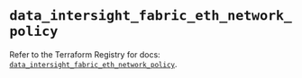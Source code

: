 # `data_intersight_fabric_eth_network_policy`

Refer to the Terraform Registry for docs: [`data_intersight_fabric_eth_network_policy`](https://registry.terraform.io/providers/ciscodevnet/intersight/1.0.71/docs/data-sources/fabric_eth_network_policy).
